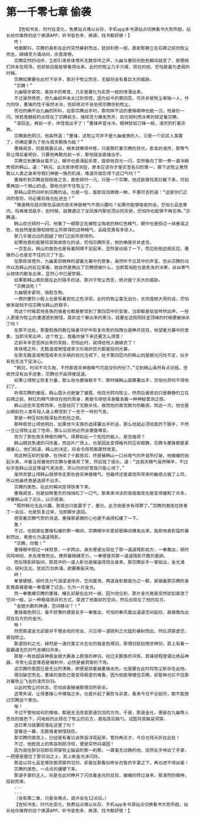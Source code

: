 # 第一千零七章 偷袭
        【告知书友，时代在变化，免费站点难以长存，手机app多书源站点切换看书大势所趋，站长给你推荐的这个换源APP，听书音色多、换源、找书都好使！】
       咚！
       地面颤抖，宗腾的身影在此时突然暴射而出，犹如利箭一般，直射那静立在石碑之前的牧尘而去，磅礴灵力涌动间，杀意席卷。
       宗腾突然的动作，立即引来炼体塔外无数惊呼之声，九幽与墨铃的脸色瞬间就变了，即便她们并未在现场，但却依旧是能够看得出来，此时的牧尘几乎力竭，现在的他，恐怕是最为虚弱的时候。
       宗腾如果要在此时下杀手，那对于牧尘而言，无疑将会有着巨大的威胁。
       “宗腾！”
       九幽银牙紧咬，美目中的寒意，几乎是要化为实质一般的喷薄出来。
       不过虽然愤怒，但九幽却并未太过的惊慌，因为如今的第四层，可并非是牧尘单独一人，作为同伴，墨锋的性子虽然冰冷，但却绝对不会坐视宗腾伤到牧尘。
       而也的确不出九幽的所料，在那宗腾出手时，那同样不远的墨锋眼神也是一沉，他身形一闪，快若鬼魅般的出现在了宗腾前方，强悍灵力爆发而开，目光锐利而冰寒的锁定着宗腾。
       “滚回去，再前一步，休怪我出手了！”墨锋声音冰冷，眼神犹如刀锋一般，凌厉的盯着宗腾。
       宗腾面色阴沉，他森然道：“墨锋，这牧尘可并不是九幽雀族的人，只是一个区区人类罢了，你确定要为了他与我天鹏族为敌？”
       墨锋闻言，则是面露讥讽，根本就懒得作答，只是那盯着宗腾的目光，愈发的凌厉，那等气势让得后者明白，只要他再敢向前一步，那他就会直接出手。
       宗腾见到墨锋丝毫不让，眼中也是涌起杀意，旋即他目光一闪，突然看向了那一旁一直冷眼旁观的韩山，道：“韩兄，此次炼体塔测验，原本应该你才是实至名归的第一，眼下这牧尘竟然敢以人类之身来夺我们神兽一族的机缘，难道你就忍得下这口气吗？”
       墨锋听到宗腾这般挑拨之言，面色顿时一沉，只是一个宗腾，他还能够将其拦截下来，可如果再加一个韩山的话，那他也护不住牧尘了。
       那韩山突然间听到宗腾的话，也是一怔，旋即双目微微一眯，不置可否的道：“这是你们之间的恩怨，何必要将我也扯进去？”
       “难道韩兄就对那些品级的吞天神兽精气不感兴趣吗？如果你能够吸收的话，恐怕七品至尊内，将再难觅敌手，到时候，就算遇见了龙凤族内那些顶尖的天骄，恐怕你也能够不再忌惮。”宗腾道。
       韩山目光顿时一闪，他看了一眼那正在被牧尘吸收的鲜红色精气，眼中也是掠过一抹垂涎之色，他自然是能够知晓牧尘所获得的这种精气，品级究竟有多惊人。
       那几乎是远远的超越了他们之前所获得的。
       如果他真的能够将其吸收炼化的话，恐怕宗腾所言，倒的确是并非虚言。
       一念至此，韩山的面色也是有着阴晴不定起来，显然是动摇了一下，而见到他这般反应，墨锋的心也是忍不住的沉了下去。
       在那炼体塔外，九幽美目微眯的望着光幕中的景象，虽然听不见其中的声音，但从宗腾的动作以及韩山的反应来看，她自然是猜出了宗腾想做什么，当即其俏脸也是愈发的冰寒，丝丝寒气从她体内散发出来，显然心中已是怒极。
       如果那韩山真的是在此时插手的话，那对于牧尘而言，绝对是个天大的威胁。
       “宗腾该死！”
       九幽银牙紧咬，俏脸含煞。
       一旁的墨铃小脸上也是有着担忧之色浮现，此时的牧尘毫无战力，光凭借她大哥的话，恐怕根本就挡不住宗腾与韩山的联手。
       而这个时候其他各族的强者也都是察觉到了第四层中的变故，当即都是低低哗然出声，一些人更是为牧尘的遭遇感到惋惜，莫非这个窜出来的黑马，就要在这刚刚跃至顶峰的时候便被抹杀了吗？
       在那不远处，那雷鸦族的数位强者守护中恢复伤势的陆隋也是睁开双目，他望着光幕中的景象，当即冷笑出声，这个牧尘，我看你接下来还要怎么得意！
       之前辛辛苦苦拼出来的奖励，恐怕此时，就得给他人做嫁衣了！
       炼体塔之外，无数道或惋惜或幸灾乐祸的目光都是投向光幕，
       在那无数道或惋惜或幸灾乐祸的目光注视下，处于第四层内的韩山则是眼光闪烁不定，似乎有些无法下定决心。
       “韩兄，时间不可久拖，不然那吞天神兽精气可就没你的份了。”见到韩山虽然有点动摇，但依然没有出手迹象，宗腾也不由得催促道。
       如果让得牧尘恢复力量，那么他与墨锋联手下，那时候韩山就算要出手，恐怕也奈何不得他们了。
       听得宗腾的催促，韩山眉头也是皱了皱眉，他目光转向牧尘，然而后者依旧只是静静的立在石碑之前，鲜红的精气缭绕在他的周身，竟是令得他浑身散发着一种神秘莫测之感。
       韩山这些年苦修而来，也是经历了无数杀伐，故而他的直觉颇为的敏感，而这一次，他也是从眼前的人类年轻人身上察觉到了一些不一样的气息。
       那是一种压抑到极深处的危险之感。
       那种感觉让得他明白，如果他今天真的选择要出手的话，那么他就必须彻底的下狠手，不然一旦让得牧尘逃了性命，那么以后他必然会寝食难安。
       而为了那些吞天神兽的精气，得罪如此一个危险的敌人，是否值得？
       韩山眼目急速的闪烁着，而这片广场上，也是因此变得格外的压抑寂静，宗腾与墨锋都是紧绷着心，他们知道，韩山的决定，将会令得局面骤然改变。
       而这种压抑的安静，在持续了十数息后，终是被韩山一口长吸气的声音所打破，他缓缓的抬起头来，冲着注视着他的宗腾与墨锋笑了笑，然后摇了摇头，道：“这吞天精气虽然稀罕，不过似乎我韩山没这等福气来消受，所以你的好意我只能心领了。”
       虽然贪婪让得韩山很想夺走那些吞天神兽精气，但最终还是直觉所带来的敏感占据了上风，所以他最终竟是选择不出手。
       宗腾的面色，在此时瞬间变得铁青下来。
       墨锋闻言，则是如释重负的悄悄松了一口气，那素来冷淡的英俊面庞也是变得缓和了许多，冲着韩山点了点头，以示感谢。
       “既然韩兄无此兴趣，那我也只能罢手了，墨兄，此次倒是多有得罪了。”宗腾的面庞在铁青了一会后，也是恢复过来，当即脚步退回。
       感受着宗腾气势的消退，墨锋那紧绷的心也是不由得松缓了一下。
       轰！
       不过，也就是在墨锋松缓的那一瞬间，宗腾眼中杀意却是瞬间爆发出来，旋即他身影猛的暴射而出，竟是化为道道残影。
       “宗腾，你敢！”
       墨锋眼中掠过一抹怒意，一步跨出，身形便是出现在了那一道道残影前方，一拳轰出，顿时凤鸣响彻，赤炎席卷而出，携带着磅礴灵力，一拳便是将那一道道残影尽数的震碎。
       而在残影碎裂间，那其中的一道人影也是被逼得现出身来，那宗腾反手一掌拍出，金光涌动，锐利无比，犹如万剑奔涌，欲要撕裂天地。
       砰！
       拳掌硬憾，顿时灵力气浪滚滚传开，空间震荡，两道身影都是为之一颤，紧接着那宗腾的身影竟直接是被一拳震爆了过去，化为一片金光。
       而一拳轰爆宗腾的墨锋，瞳孔却是在此时一缩，因为他见到，那片金光竟是突然犹如穿透了空间一般，以一种极端诡异的方式，穿透了他面前的空间，然后出现在了他的后方。
       “金翅大鹏的神通，空间移动？！”
       墨锋面色阴沉，毫不犹豫的便是反手一拳轰出，可怕的拳风震出道道空间裂纹，直接轰向出现在后方的的金光。
       咻！
       然而那道金光却是并不理会他的攻击，只见得一道锐利之光猛的暴射而出，然后洞穿虚空，直指牧尘。
       那道锐利之光，赫然是一道约莫丈许左右的暗金色翎羽，那翎羽犹如绝世神剑，其上有着一股霸道无匹的气息横扫开来。
       那是一枚自超级神兽金翅大鹏身上脱落的神羽，经过天鹏族的淬炼，其锋锐程度堪比绝品神器，寻常七品至尊若是被刺中，必然是被洞穿的下场。
       这宗腾的意图已是无比的清晰，即便是拼着被墨锋击伤，也是要在此时将牧尘斩杀在此地。
       翎羽破空而去，墨锋的面色已是变得极度的难看，因为他能够缠住宗腾，却是再也拦不住那对着牧尘飞去的凌厉剑羽。
       以此时牧尘的状态，恐怕会直接被那翎羽所斩杀。
       这等失误，让得墨锋心中懊恼之余，也是升起了暴怒与杀意，看来今日不论如何，都不能放过宗腾这个家伙。
       嗡！
       不过不管他如何的懊恼，都是无法改变那道剑羽的方向，于是，那道金光，便是在九幽等人苍白的面色下，闪电般的出现在了牧尘的后方，直指其后脑勺，试图将其脑袋洞穿。
       这匹黑马就要陨落在这里了吗？
       望着这一幕，无数强者惋惜轻叹。
       那宗腾的面庞上，已经是有着讥讽笑容浮现起来，管你再天才，今日也得夭折在此处！
       不过，他脸庞上的笑容刚刚浮现，便是突然间凝固！
       因为就在那剑羽即将洞穿牧尘脑袋的那一刹那，一直毫无动静的他，突然反手伸出了手掌，一把便是握住了那剑羽之上，其上紫金光泽闪烁。
       那足以将七品至尊防御洞穿的羽剑，却是在那看似修长白皙的手掌之下，再也进不得丝毫！
       宗腾的面色，一点点的僵硬下来。
       那道手掌的主人，则是在此时睁开了闪烁着金光的双目，缓缓的转过身来，那漠然的眼神，投射而来。
       ...
       ...
       （会有第二章，只是会晚点，或许会在12点后。）
       【告知书友，时代在变化，免费站点难以长存，手机app多书源站点切换看书大势所趋，站长给你推荐的这个换源APP，听书音色多、换源、找书都好使！】